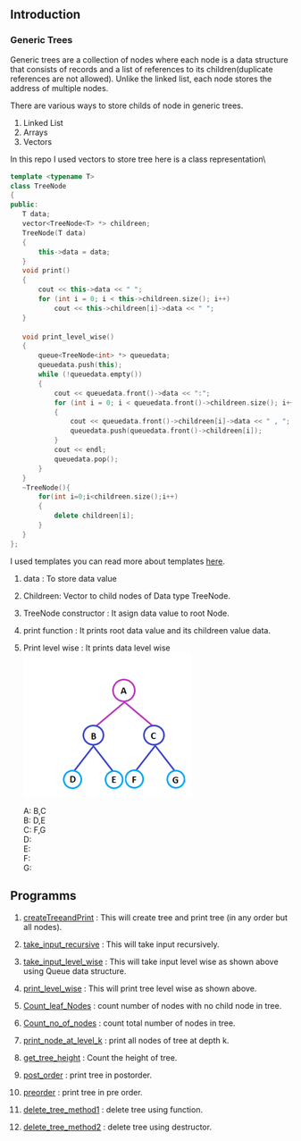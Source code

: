 ## Introduction

### Generic Trees

Generic trees are a collection of nodes where each node is a data structure that consists of records and a list of references to its children(duplicate references are not allowed). Unlike the linked list, each node stores the address of multiple nodes.

There are various ways to store childs of node in generic trees.

1. Linked List
2. Arrays
3. Vectors

In this repo I used vectors to store tree here is a class representation\

```C++
template <typename T>
class TreeNode
{
public:
   T data;
   vector<TreeNode<T> *> childreen;
   TreeNode(T data)
   {
       this->data = data;
   }
   void print()
   {
       cout << this->data << " ";
       for (int i = 0; i < this->childreen.size(); i++)
           cout << this->childreen[i]->data << " ";
   }

   void print_level_wise()
   {
       queue<TreeNode<int> *> queuedata;
       queuedata.push(this);
       while (!queuedata.empty())
       {
           cout << queuedata.front()->data << ":";
           for (int i = 0; i < queuedata.front()->childreen.size(); i++)
           {
               cout << queuedata.front()->childreen[i]->data << " , ";
               queuedata.push(queuedata.front()->childreen[i]);
           }
           cout << endl;
           queuedata.pop();
       }
   }
   ~TreeNode(){
       for(int i=0;i<childreen.size();i++)
       {
           delete childreen[i];
       }
   }
};
```

I used templates you can read more about templates [here](https://cplusplus.com/doc/oldtutorial/templates/).

1. data : To store data value
2. Childreen: Vector to child nodes of Data type TreeNode.
3. TreeNode constructor : It asign data value to root Node.
4. print function : It prints root data value and its childreen value data.
5. Print level wise : It prints data level wise  
   ![Screenshot](generictrees.png)

   A: B,C\
   B: D,E\
   C: F,G\
   D:\
   E:\
   F:\
   G:

## Programms

1. [createTreeandPrint](https://github.com/Kartikey353/Learn-DSA/blob/main/generic%20trees/createTreeandPrint.cpp) : This will create tree and print tree (in any order but all nodes).

2. [take_input_recursive](https://github.com/Kartikey353/Learn-DSA/blob/main/generic%20trees/take_input_recursive.cpp) : This will take input recursively.

3. [take_input_level_wise](https://github.com/Kartikey353/Learn-DSA/blob/main/generic%20trees/take_input_level_wise.cpp) : This will take input level wise as shown above using Queue data structure.

4. [print_level_wise](https://github.com/Kartikey353/Learn-DSA/blob/main/generic%20trees/print_level_wise.cpp) : This will print tree level wise as shown above.

5. [Count_leaf_Nodes](https://github.com/Kartikey353/Learn-DSA/blob/main/generic%20trees/count_leaf_node.cpp) : count number of nodes with no child node in tree.

6. [Count_no_of_nodes](https://github.com/Kartikey353/Learn-DSA/blob/main/generic%20trees/count_no_of_nodes.cpp) : count total number of nodes in tree.

7. [print_node_at_level_k](https://github.com/Kartikey353/Learn-DSA/blob/main/generic%20trees/print_node_at_level_k.cpp) : print all nodes of tree at depth k.

8. [get_tree_height](https://github.com/Kartikey353/Learn-DSA/blob/main/generic%20trees/get_tree_height.cpp) : Count the height of tree.

9. [post_order](https://github.com/Kartikey353/Learn-DSA/blob/main/generic%20trees/post_order.cpp) : print tree in postorder.

10. [preorder](https://github.com/Kartikey353/Learn-DSA/blob/main/generic%20trees/preorder.cpp) : print tree in pre order.

11. [delete_tree_method1](https://github.com/Kartikey353/Learn-DSA/blob/main/generic%20trees/delete_tree_method1.cpp) : delete tree using function.

12. [delete_tree_method2](https://github.com/Kartikey353/Learn-DSA/blob/main/generic%20trees/delete_tree_method2.cpp) : delete tree using destructor.
